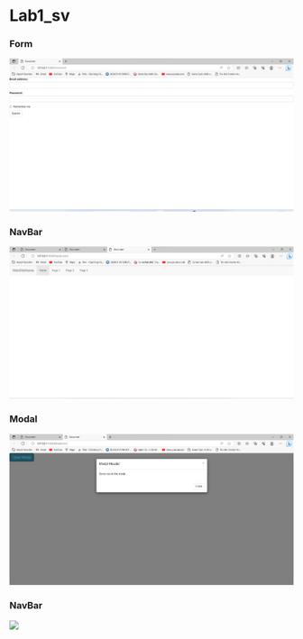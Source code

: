 # Lab1_sv
### Form
![](https://github.com/cuongto27535/Lab1_sv/blob/main/img/Form.png)
### NavBar
![](https://github.com/cuongto27535/Lab1_sv/blob/main/img/NavBar.png)
### Modal
![](https://github.com/cuongto27535/Lab1_sv/blob/main/img/Modal.png)
### NavBar
![](https://tse2.mm.bing.net/th?id=OIP.0Vk0miaiStLLYxMLADxyZQHaHa&pid=Api&P=0&h=180)
